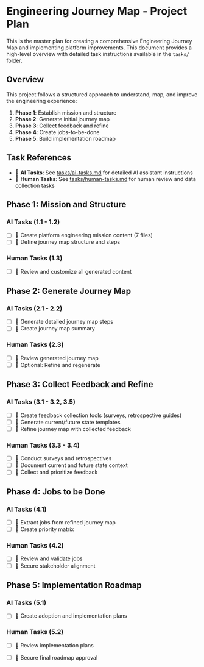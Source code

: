 # Engineering Journey Map - Project Plan

This is the master plan for creating a comprehensive Engineering Journey Map and implementing platform improvements. This document provides a high-level overview with detailed task instructions available in the `tasks/` folder.

## Overview

This project follows a structured approach to understand, map, and improve the engineering experience:

1. **Phase 1**: Establish mission and structure
2. **Phase 2**: Generate initial journey map  
3. **Phase 3**: Collect feedback and refine
4. **Phase 4**: Create jobs-to-be-done
5. **Phase 5**: Build implementation roadmap

## Task References

- 🤖 **AI Tasks**: See [tasks/ai-tasks.md](./tasks/ai-tasks.md) for detailed AI assistant instructions
- 🧑 **Human Tasks**: See [tasks/human-tasks.md](./tasks/human-tasks.md) for human review and data collection tasks

## Phase 1: Mission and Structure

### AI Tasks (1.1 - 1.2)
- [ ] 🤖 Create platform engineering mission content (7 files)
- [ ] 🤖 Define journey map structure and steps

### Human Tasks (1.3)
- [ ] 🧑 Review and customize all generated content

## Phase 2: Generate Journey Map

### AI Tasks (2.1 - 2.2) 
- [ ] 🤖 Generate detailed journey map steps
- [ ] 🤖 Create journey map summary

### Human Tasks (2.3)
- [ ] 🧑 Review generated journey map
- [ ] 🧑 Optional: Refine and regenerate

## Phase 3: Collect Feedback and Refine

### AI Tasks (3.1 - 3.2, 3.5)
- [ ] 🤖 Create feedback collection tools (surveys, retrospective guides)
- [ ] 🤖 Generate current/future state templates
- [ ] 🤖 Refine journey map with collected feedback

### Human Tasks (3.3 - 3.4)
- [ ] 🧑 Conduct surveys and retrospectives
- [ ] 🧑 Document current and future state context
- [ ] 🧑 Collect and prioritize feedback

## Phase 4: Jobs to be Done

### AI Tasks (4.1)
- [ ] 🤖 Extract jobs from refined journey map
- [ ] 🤖 Create priority matrix

### Human Tasks (4.2)
- [ ] 🧑 Review and validate jobs
- [ ] 🧑 Secure stakeholder alignment

## Phase 5: Implementation Roadmap

### AI Tasks (5.1)
- [ ] 🤖 Create adoption and implementation plans

### Human Tasks (5.2)
- [ ] 🧑 Review implementation plans
- [ ] 🧑 Secure final roadmap approval





